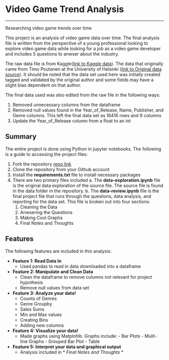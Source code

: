 # Video Game Trend Analysis
---
Researching video game trends over time

This project is an analysis of video game data over time. The final analysis file is written from the perspective of a young professional looking to explore video game data while looking for a job as a video game developer and includes 5 questions to anwser about the industry. 

The raw data file is from Kaggle([link to Kaggle data](https://www.kaggle.com/datasets/thedevastator/global-video-game-sales-ratings?resource=download)). The data that originally came from  Timo Poutanen at the University of Helsinki ([link to Original data source](https://zenodo.org/record/2454579#.Y9Y2c9JBwUE)). It should be noted that the data set used here was initially created tagged and validated by the original author and some fields may have a slight bias dependent on that author. 

The final data used was also edited from the raw file in the following ways:

1. Removed unnecessary columns from the dataframe 
2. Removed null values found in the Year_of_Release, Name, Publisher, and Genre columns. This left the final data set as 16416 rows and 9 columns
2. Update the Year_of_Release column from a float to an int



## Summary

The entire project is done using Python in jupyter notebooks. The following is a guide to accessing the project files:
1. Fork the repository [repo link](https://github.com/jsmither10/video-game-trends.git)  
2. Clone the repository from your Github account
3. Install the **requirements.txt** file to install necessary packages
4. There are two primary files included
    a. The **data-exploration.ipynb** file is the original data exploration of the source file. The source file is found in the data folder in the repository.
    b. The **data-review.ipynb** file is the final project file that runs through the questions, data analysis, and reporting for the data set. This file is broken out into four sections:
    1. Cleaning the Data
    2. Anwsering the Questions
    3. Making Cool Graphs
    4. Final Notes and Thoughts
    

    
## Features
The following features are included in this analysis:
- **Feature 1: Read Data In**
    - Used pandas to read in data downloaded into a dataframe
- **Feature 2: Manipulate and Clean Data**
    - Clean the dataframe to remove columns not relevant for project hypothesis
    - Remove null values from data set
- **Feature 3: Analyze your data!**
    - Counts of Genres
    - Genre Groupby
    - Sales Sums
    - Min and Max values
    - Creating Bins
    - Adding new columns
- **Feature 4: Visualize your data!**
    - Made graphs using Matplotlib. Graphs include:
            - Bar Plots
            - Mulit-line Graphs
            - Grouped Bar Plot
            - Table
- **Feature 5: Interpret your data and graphical output**
    - Analysis included in * *Final Notes and Thoughts* *



